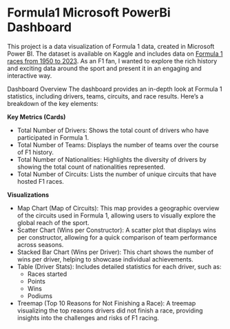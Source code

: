 # Formula1 Microsoft PowerBi Dashboard

This project is a data visualization of Formula 1 data, created in Microsoft Power BI. The dataset is available on Kaggle and includes data on [Formula 1 races from 1950 to 2023](https://www.kaggle.com/datasets/rohanrao/formula-1-world-championship-1950-2020). As an F1 fan, I wanted to explore the rich history and exciting data around the sport and present it in an engaging and interactive way.

Dashboard Overview
The dashboard provides an in-depth look at Formula 1 statistics, including drivers, teams, circuits, and race results. Here’s a breakdown of the key elements:

**Key Metrics (Cards)**
- Total Number of Drivers: Shows the total count of drivers who have participated in Formula 1.
- Total Number of Teams: Displays the number of teams over the course of F1 history.
- Total Number of Nationalities: Highlights the diversity of drivers by showing the total count of nationalities represented.
- Total Number of Circuits: Lists the number of unique circuits that have hosted F1 races.
  
**Visualizations**
- Map Chart (Map of Circuits): This map provides a geographic overview of the circuits used in Formula 1, allowing users to visually explore the global reach of the sport.
- Scatter Chart (Wins per Constructor): A scatter plot that displays wins per constructor, allowing for a quick comparison of team performance across seasons.
- Stacked Bar Chart (Wins per Driver): This chart shows the number of wins per driver, helping to showcase individual achievements.
- Table (Driver Stats): Includes detailed statistics for each driver, such as:
  - Races started
  - Points
  - Wins
  - Podiums
- Treemap (Top 10 Reasons for Not Finishing a Race): A treemap visualizing the top reasons drivers did not finish a race, providing insights into the challenges and risks of F1 racing.
